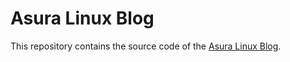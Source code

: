 # Asura Linux Blog

This repository contains the source code of the [Asura Linux Blog](https://blog.asuralinux.org).
